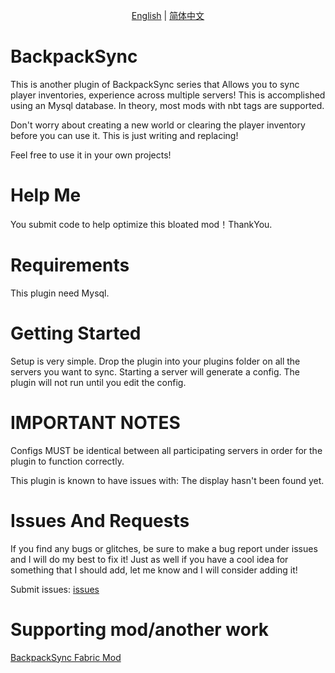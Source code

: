 <p align="center">
    <a href="readme.md">English</a> |
    <a href="readmezh.md">简体中文</a> 
</p>

# BackpackSync
This is another plugin of BackpackSync series that Allows you to sync player inventories, experience across multiple servers! This is accomplished using an Mysql database. In theory, most mods with nbt tags are supported.

Don't worry about creating a new world or clearing the player inventory before you can use it. This is just writing and replacing!

Feel free to use it in your own projects!

# Help Me
You submit code to help optimize this bloated mod！ThankYou.

# Requirements
This plugin need Mysql.

# Getting Started
Setup is very simple. Drop the plugin into your plugins folder on all the servers you want to sync. Starting a server will generate a config. The plugin will not run until you edit the config.

# IMPORTANT NOTES
Configs MUST be identical between all participating servers in order for the plugin to function correctly.

This plugin is known to have issues with: The display hasn't been found yet.

# Issues And Requests
If you find any bugs or glitches, be sure to make a bug report under issues and I will do my best to fix it! Just as well if you have a cool idea for something that I should add, let me know and I will consider adding it!

Submit issues: <a href="https://github.com/SkyIce0229/BackpackSync/issues">issues</a>

# Supporting mod/another work
<a href="https://github.com/SkyIce0229/BackpackSync">BackpackSync Fabric Mod</a> 